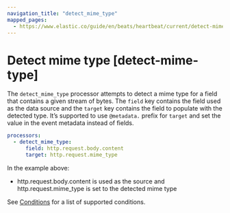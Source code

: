 ```yaml
---
navigation_title: "detect_mime_type"
mapped_pages:
  - https://www.elastic.co/guide/en/beats/heartbeat/current/detect-mime-type.html
---
```


# Detect mime type [detect-mime-type]


The `detect_mime_type` processor attempts to detect a mime type for a field that contains a given stream of bytes. The `field` key contains the field used as the data source and the `target` key contains the field to populate with the detected type. It’s supported to use `@metadata.` prefix for `target` and set the value in the event metadata instead of fields.

```yaml
processors:
  - detect_mime_type:
      field: http.request.body.content
      target: http.request.mime_type
```

In the example above:
- http.request.body.content is used as the source and http.request.mime_type is set to the detected mime type

See [Conditions](/reference/heartbeat/defining-processors.md#conditions) for a list of supported conditions.

